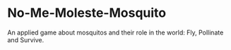# No-Me-Moleste-Mosquito
An applied game about mosquitos and their role in the world: Fly, Pollinate and Survive.
